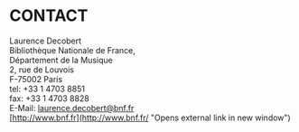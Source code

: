 # CONTACT

Laurence Decobert  
Bibliothèque Nationale de France,   
Département de la Musique   
2, rue de Louvois   
F-75002 Paris  
tel: +33 1 4703 8851  
fax: +33 1 4703 8828  
E-Mail: [laurence.decobert@bnf.fr](mailto:laurence.decobert@bnf.fr "Opens window for sending email")  
[http://www.bnf.fr](http://www.bnf.fr/ "Opens external link in new window")